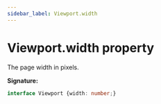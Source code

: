 ```yaml
---
sidebar_label: Viewport.width
---
```

# Viewport.width property

The page width in pixels.

**Signature:**

```typescript
interface Viewport {width: number;}
```
